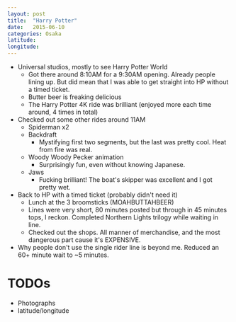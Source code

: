 ```yaml
---
layout: post
title:  "Harry Potter"
date:   2015-06-10
categories: Osaka
latitude:
longitude:
---
```


- Universal studios, mostly to see Harry Potter World
  - Got there around 8:10AM for a 9:30AM opening. Already people lining up. But did mean that I was able to get straight into HP without a timed ticket.
  - Butter beer is freaking delicious
  - The Harry Potter 4K ride was brilliant (enjoyed more each time around, 4 times in total)
- Checked out some other rides around 11AM
  - Spiderman x2
  - Backdraft
    - Mystifying first two segments, but the last was pretty cool. Heat from fire was real.
  - Woody Woody Pecker animation
    - Surprisingly fun, even without knowing Japanese.
  - Jaws
    - Fucking brilliant! The boat's skipper was excellent and I got pretty wet.
- Back to HP with a timed ticket (probably didn't need it)
  - Lunch at the 3 broomsticks (MOAHBUTTAHBEER)
  - Lines were very short, 80 minutes posted but through in 45 minutes tops, I reckon. Completed Northern Lights trilogy while waiting in line.
  - Checked out the shops. All manner of merchandise, and the most dangerous part cause it's EXPENSIVE.
- Why people don't use the single rider line is beyond me. Reduced an 60+ minute wait to ~5 minutes.

# TODOs

- Photographs
- latitude/longitude
